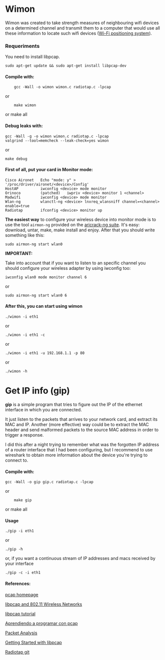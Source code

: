 # Wimon

Wimon was created to take strength measures of neighbouring wifi devices on a determined channel and transmit them to a computer that would use all these information to locate such wifi devices ([Wi-Fi positioning system](https://en.wikipedia.org/wiki/Wi-Fi_positioning_system)).

### Requeriments

You need to install libpcap.

```
sudo apt-get update && sudo apt-get install libpcap-dev
```

#### Compile with:

		gcc -Wall -o wimon wimon.c radiotap.c -lpcap
	
or
	
		make wimon

or
		make all
		

#### Debug leaks with:

	gcc -Wall -g -o wimon wimon.c radiotap.c -lpcap
	valgrind --tool=memcheck --leak-check=yes wimon

or

	make debug

#### First of all, put your card in Monitor mode:

	Cisco Aironet	Echo "mode: y" > '/proc/driver/aironet/<device>/Config'
	HostAP			iwconfig <device> mode monitor
	Orinoco 		(patched)	iwpriv <device> monitor 1 <channel>
	Madwifi			iwconfig <device> mode monitor
	Wlan-ng			wlanctl-ng <device> lnxreq_wlansniff channel=<channel> enable=true
	Radiotap		ifconfig <device> monitor up
	
**The easiest way** to configure your wireless device into monitor mode is to use the tool `airmon-ng` provided on the [aricrack-ng suite](https://www.aircrack-ng.org/). It's easy: download, untar, make, make install and enjoy. After that you should write something like this:

```
sudo airmon-ng start wlan0
```

**IMPORTANT:**

 Take into account that if you want to listen to an specific channel you should configure your wireless adapter by using iwconfig too:

	iwconfig wlan0 mode monitor channel 6
	
or

	sudo airmon-ng start wlan0 6


#### After this, you can start using wimon

	./wimon -i eth1

or

	./wimon -i eth1 -c

or

	./wimon -i eth1 -u 192.168.1.1 -p 80

or

	./wimon -h


# Get IP info (gip)

**gip** is a simple program that tries to figure out the IP of the ethernet interface in which you are connected.

It just listen to the packets that arrives to your network card, and extract its MAC and IP. Another (more effective) way could be to extract the MAC header and send malformed packets to the source MAC address in order to trigger a response.

I did this after a night trying to remember what was the forgotten IP address of a router interface that I had been configuring, but I recommend to use wireshark to obtain more information about the device you're trying to connect to.

#### Compile with:

	gcc -Wall -o gip gip.c radiotap.c -lpcap

or
	
		make gip

or
		make all
		
#### Usage

	./gip -i eth1

or

	./gip -h

or, if you want a continuous stream of IP addresses and macs received by your interface

	./gip -c -i eth1
	
#### References:


[pcap homepage](http://www.tcpdump.org/pcap.html)
	
[libpcap and 802.11 Wireless Networks](http://books.gigatux.nl/mirror/networksecuritytools/0596007949/networkst-CHP-10-SECT-3.html)
	
[libpcap tutorial](http://homes.di.unimi.it/~gfp/SiRe/2002-03/progetti/libpcap-tutorial.html)
	
[Aprendiendo a programar con pcap](http://www.e-ghost.deusto.es/docs/2005/conferencias/pcap.pdf)
	
[Packet Analysis](http://yuba.stanford.edu/~casado/pcap/section4.html)
	
[Getting Started with libpcap](http://books.gigatux.nl/mirror/networksecuritytools/0596007949/networkst-CHP-10-SECT-2.html)
	
[Radiotap git](http://git.sipsolutions.net/?p=radiotap.git;a=tree;h=refs/heads/master;hb=refs/heads/master)
